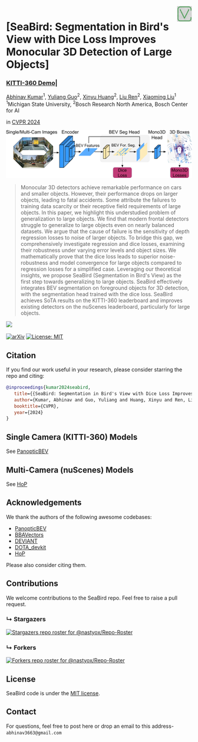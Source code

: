 <img src="PanopticBEV/images/cvlab.png" align="right" width=8%>

# [SeaBird: Segmentation in Bird's View with Dice Loss Improves Monocular 3D Detection of Large Objects]

### [KITTI-360 Demo](https://www.youtube.com/watch?v=SmuRbMbsnZA)|

[Abhinav Kumar](https://sites.google.com/view/abhinavkumar)<sup>1</sup>, 
[Yuliang Guo](https://yuliangguo.github.io)<sup>2</sup>, 
[Xinyu Huang](https://scholar.google.com/citations?user=cL4bNBwAAAAJ&hl=en)<sup>2</sup>, 
[Liu Ren](https://www.liu-ren.com)<sup>2</sup>, 
[Xiaoming Liu](http://www.cse.msu.edu/~liuxm/index2.html)<sup>1</sup> <br>
<sup>1</sup>Michigan State University, <sup>2</sup>Bosch Research North America, Bosch Center for AI

in [CVPR 2024](https://cvpr.thecvf.com/Conferences/2024/)

<img src="PanopticBEV/images/Seabird_pipeline.png" width="1024">

> Monocular 3D detectors achieve remarkable performance on cars and smaller objects. However, their performance drops on larger objects, leading to fatal accidents. Some attribute the failures to training data scarcity or their receptive field requirements of large objects. In this paper, we highlight this understudied problem of generalization to large objects. We find that modern frontal detectors struggle to generalize to large objects even on nearly balanced datasets. We argue that the cause of failure is the sensitivity of depth regression losses to noise of larger objects. To bridge this gap, we comprehensively investigate regression and dice losses, examining their robustness under varying error levels and object sizes. We mathematically prove that the dice loss leads to superior noise-robustness and model convergence for large objects compared to regression losses for a simplified case. Leveraging our theoretical insights, we propose SeaBird (Segmentation in Bird's View) as the first step towards generalizing to large objects. SeaBird effectively integrates BEV segmentation on foreground objects for 3D detection, with the segmentation head trained with the dice loss. SeaBird achieves SoTA results on the KITTI-360 leaderboard and improves existing detectors on the nuScenes leaderboard, particularly for large objects.

<img src="PanopticBEV/images/seabird_kitti360_demo.gif" width="784">

[![arXiv](http://img.shields.io/badge/arXiv-2207.10758-B31B1B.svg)](https://arxiv.org/abs/2207.10758)
[![License: MIT](https://img.shields.io/badge/License-MIT-yellow.svg)](https://opensource.org/licenses/MIT)


## Citation

If you find our work useful in your research, please consider starring the repo and citing:

```Bibtex
@inproceedings{kumar2024seabird,
   title={{SeaBird: Segmentation in Bird's View with Dice Loss Improves Monocular $3$D Detection of Large Objects}},
   author={Kumar, Abhinav and Guo, Yuliang and Huang, Xinyu and Ren, Liu and Liu, Xiaoming},
   booktitle={CVPR},
   year={2024}
}
```

## Single Camera (KITTI-360) Models

See [PanopticBEV](PanopticBEV)

## Multi-Camera (nuScenes) Models

See [HoP](HoP)

## Acknowledgements
We thank the authors of the following awesome codebases:
- [PanopticBEV](https://github.com/robot-learning-freiburg/PanopticBEV)
- [BBAVectors](https://github.com/yijingru/BBAVectors-Oriented-Object-Detection) 
- [DEVIANT](https://github.com/abhi1kumar/DEVIANT.git)
- [DOTA_devkit](https://github.com/CAPTAIN-WHU/DOTA_devkit)
- [HoP](https://github.com/Sense-X/HoP)

Please also consider citing them.

## Contributions
We welcome contributions to the SeaBird repo. Feel free to raise a pull request.

### &#8627; Stargazers
[![Stargazers repo roster for @nastyox/Repo-Roster](https://reporoster.com/stars/abhi1kumar/SeaBird)](https://github.com/abhi1kumar/SeaBird/stargazers)

### &#8627; Forkers
[![Forkers repo roster for @nastyox/Repo-Roster](https://reporoster.com/forks/abhi1kumar/SeaBird)](https://github.com/abhi1kumar/SeaBird/network/members)


## License
SeaBird code is under the [MIT license](https://opensource.org/license/mit).

## Contact
For questions, feel free to post here or drop an email to this address- ```abhinav3663@gmail.com```
